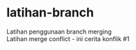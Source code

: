 # latihan-branch
Latihan penggunaan branch merging<br>
Latihan merge conflict - ini cerita konflik #1
